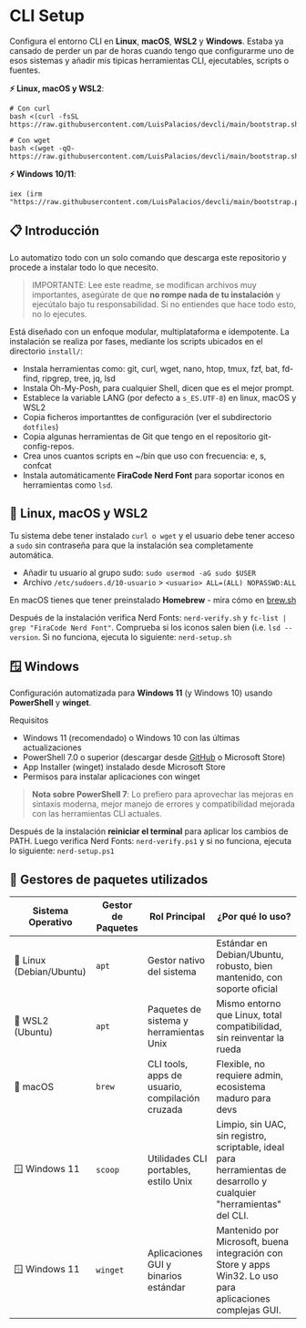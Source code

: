 # CLI Setup

Configura el entorno CLI en **Linux**, **macOS**, **WSL2** y **Windows**. Estaba ya cansado de perder un par de horas cuando tengo que configurarme uno de esos sistemas y añadir mis tipicas herramientas CLI, ejecutables, scripts o fuentes.

**⚡ Linux, macOS y WSL2**:

```console
# Con curl
bash <(curl -fsSL https://raw.githubusercontent.com/LuisPalacios/devcli/main/bootstrap.sh)

# Con wget
bash <(wget -qO- https://raw.githubusercontent.com/LuisPalacios/devcli/main/bootstrap.sh)
```

**⚡ Windows 10/11**:

```console
iex (irm "https://raw.githubusercontent.com/LuisPalacios/devcli/main/bootstrap.ps1")
```

## 📋 Introducción

Lo automatizo todo con un solo comando que descarga este repositorio y procede a instalar todo lo que necesito.

> IMPORTANTE: Lee este readme, se modifican archivos muy importantes, asegúrate de que **no rompe nada de tu instalación** y ejecútalo bajo tu responsabilidad. Si no entiendes que hace todo esto, no lo ejecutes.

Está diseñado con un enfoque modular, multiplataforma e idempotente. La instalación se realiza por fases, mediante los scripts ubicados en el directorio `install/`:

- Instala herramientas como: git, curl, wget, nano, htop, tmux, fzf, bat, fd-find, ripgrep, tree, jq, lsd
- Instala Oh-My-Posh, para cualquier Shell, dicen que es el mejor prompt.
- Establece la variable LANG (por defecto a `s_ES.UTF-8`) en linux, macOS y WSL2
- Copia ficheros importanttes de configuración (ver el subdirectorio `dotfiles`)
- Copia algunas herramientas de Git que tengo en el repositorio git-config-repos.
- Crea unos cuantos scripts en ~/bin que uso con frecuencia: e, s, confcat
- Instala automáticamente **FiraCode Nerd Font** para soportar iconos en herramientas como `lsd`.

## 🐧 Linux, macOS y WSL2

Tu sistema debe tener instalado `curl o wget` y el usuario debe tener acceso a `sudo` sin contraseña para que la instalación sea completamente automática.

- Añadir tu usuario al grupo sudo: `sudo usermod -aG sudo $USER`
- Archivo `/etc/sudoers.d/10-usuario` > `<usuario> ALL=(ALL) NOPASSWD:ALL`

En macOS tienes que tener preinstalado **Homebrew** - mira cómo en [brew.sh](https://brew.sh)

Después de la instalación verifica Nerd Fonts: `nerd-verify.sh` y `fc-list | grep "FiraCode Nerd Font"`. Comprueba si los iconos salen bien (i.e. `lsd --version`. Si no funciona, ejecuta lo siguiente: `nerd-setup.sh`

## 🪟 Windows

Configuración automatizada para **Windows 11** (y Windows 10) usando **PowerShell** y **winget**.

Requisitos

- Windows 11 (recomendado) o Windows 10 con las últimas actualizaciones
- PowerShell 7.0 o superior (descargar desde [GitHub](https://github.com/PowerShell/PowerShell/releases) o Microsoft Store)
- App Installer (winget) instalado desde Microsoft Store
- Permisos para instalar aplicaciones con winget

> **Nota sobre PowerShell 7**: Lo prefiero para aprovechar las mejoras en sintaxis moderna, mejor manejo de errores y compatibilidad mejorada con las herramientas CLI actuales.

Después de la instalación **reiniciar el terminal** para aplicar los cambios de PATH. Luego verifica Nerd Fonts: `nerd-verify.ps1` y si no funciona, ejecuta lo siguiente: `nerd-setup.ps1`

## 🧰 Gestores de paquetes utilizados

| Sistema Operativo     | Gestor de Paquetes | Rol Principal                                      | ¿Por qué lo uso?                                                                 |
|------------------------|--------------------|----------------------------------------------------|------------------------------------------------------------------------------------|
| 🐧 Linux (Debian/Ubuntu) | `apt`              | Gestor nativo del sistema                          | Estándar en Debian/Ubuntu, robusto, bien mantenido, con soporte oficial           |
| 🐧 WSL2 (Ubuntu)        | `apt`              | Paquetes de sistema y herramientas Unix            | Mismo entorno que Linux, total compatibilidad, sin reinventar la rueda            |
| 🍎 macOS               | `brew`             | CLI tools, apps de usuario, compilación cruzada    | Flexible, no requiere admin, ecosistema maduro para devs                          |
| 🪟 Windows 11          | `scoop`            | Utilidades CLI portables, estilo Unix              | Limpio, sin UAC, sin registro, scriptable, ideal para herramientas de desarrollo y cualquier "herramientas" del CLI.  |
| 🪟 Windows 11          | `winget`           | Aplicaciones GUI y binarios estándar               | Mantenido por Microsoft, buena integración con Store y apps Win32. Lo uso para aplicaciones complejas GUI.  |
